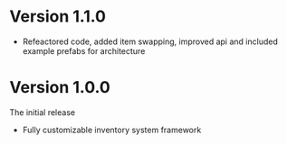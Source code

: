 # Version 1.1.0

 - Refeactored code, added item swapping, improved api and included example prefabs for architecture


# Version 1.0.0

The initial release

 - Fully customizable inventory system framework